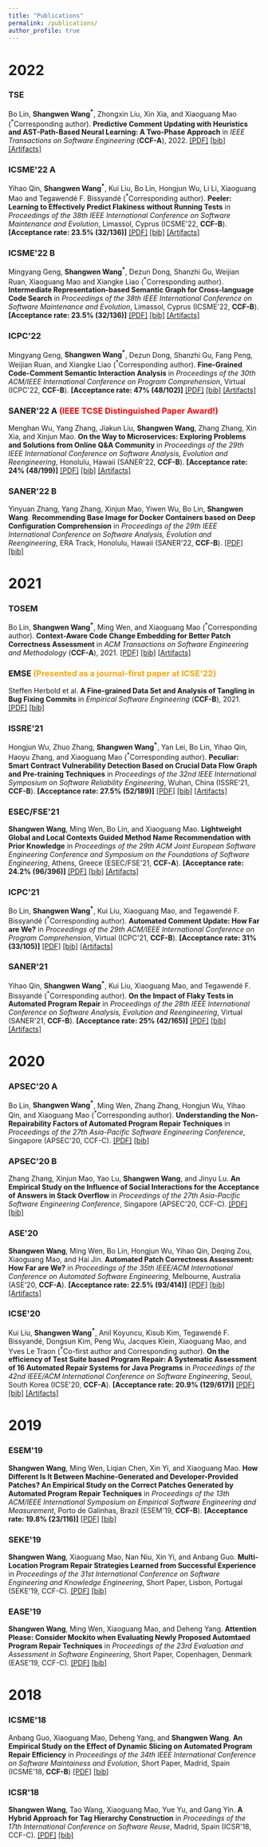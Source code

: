 ```yaml
---
title: "Publications"
permalink: /publications/
author_profile: true
---
```


# 2022
### TSE
Bo Lin, **Shangwen Wang<sup>\*</sup>**, Zhongxin Liu, Xin Xia, and Xiaoguang Mao (<sup>\*</sup>Corresponding author).
**Predictive Comment Updating with Heuristics and AST-Path-Based Neural Learning: A Two-Phase Approach**
in *IEEE Transactions on Software Engineering* (**CCF-A**), 2022.
[[PDF]]()  [[bib]]()  [[Artifacts]]()
### ICSME'22 A
Yihao Qin, **Shangwen Wang<sup>\*</sup>**, Kui Liu, Bo Lin, Hongjun Wu, Li Li, Xiaoguang Mao and Tegawendé F. Bissyandé (<sup>\*</sup>Corresponding author).
**Peeler: Learning to Effectively Predict Flakiness without Running Tests**
in *Proceedings of the 38th IEEE International Conference on Software Maintenance and Evolution*, Limassol, Cyprus (ICSME'22, **CCF-B**).
**[Acceptance rate: 23.5% (32/136)]**
[[PDF]](http://shangwenwang.github.io/files/ICSME-22A.pdf)  [[bib]]()  [[Artifacts]](https://github.com/IntHelloWorld/Peeler)
### ICSME'22 B
Mingyang Geng, **Shangwen Wang<sup>\*</sup>**, Dezun Dong, Shanzhi Gu, Weijian Ruan, Xiaoguang Mao and Xiangke Liao (<sup>\*</sup>Corresponding author).
**Intermediate Representation-based Semantic Graph for Cross-language Code Search**
in *Proceedings of the 38th IEEE International Conference on Software Maintenance and Evolution*, Limassol, Cyprus (ICSME'22, **CCF-B**).
**[Acceptance rate: 23.5% (32/136)]**
[[PDF]](http://shangwenwang.github.io/files/ICSME-22B.pdf)  [[bib]]()  [[Artifacts]](https://github.com/gmy2013/Coser)
### ICPC'22
Mingyang Geng, **Shangwen Wang<sup>\*</sup>**, Dezun Dong, Shanzhi Gu, Fang Peng, Weijian Ruan, and Xiangke Liao (<sup>\*</sup>Corresponding author).
**Fine-Grained Code-Comment Semantic Interaction Analysis**
in *Proceedings of the 30th ACM/IEEE International Conference on Program Comprehension*, Virtual (ICPC'22, **CCF-B**).
**[Acceptance rate: 47% (48/102)]**
[[PDF]](http://shangwenwang.github.io/files/ICPC-22.pdf)  [[bib]]()  [[Artifacts]](https://github.com/gmy2013/FOSTERER)
### SANER'22 A <font color="red">(IEEE TCSE Distinguished Paper Award!)</font>
Menghan Wu, Yang Zhang, Jiakun Liu, **Shangwen Wang**, Zhang Zhang, Xin Xia, and Xinjun Mao.
**On the Way to Microservices: Exploring Problems and Solutions from Online Q&A Community**
in *Proceedings of the 29th IEEE International Conference on Software Analysis, Evolution and Reengineering*, Honolulu, Hawaii (SANER'22, **CCF-B**).
**[Acceptance rate: 24% (48/199)]**
[[PDF]](http://shangwenwang.github.io/files/SANER-22A.pdf)  [[bib]](http://shangwenwang.github.io/files/SANER-22A.txt) [[Artifacts]](https://doi.org/10.5281/zenodo.5574860)
### SANER'22 B
Yinyuan Zhang, Yang Zhang, Xinjun Mao, Yiwen Wu, Bo Lin, **Shangwen Wang**.
**Recommending Base Image for Docker Containers based on Deep Configuration Comprehension**
in *Proceedings of the 29th IEEE International Conference on Software Analysis, Evolution and Reengineering*, ERA Track, Honolulu, Hawaii (SANER'22, **CCF-B**).
[[PDF]](http://shangwenwang.github.io/files/SANER-22B.pdf)  [[bib]](http://shangwenwang.github.io/files/SANER-22B.txt)

# 2021

### TOSEM
Bo Lin, **Shangwen Wang<sup>\*</sup>**, Ming Wen, and Xiaoguang Mao (<sup>\*</sup>Corresponding author).
**Context-Aware Code Change Embedding for Better Patch Correctness Assessment**
in *ACM Transactions on Software Engineering and Methodology* (**CCF-A**), 2021.
[[PDF]](http://shangwenwang.github.io/files/TOSEM-21.pdf)  [[bib]](http://shangwenwang.github.io/files/TOSEM-21.txt)  [[Artifacts]](https://github.com/Ringbo/Cache)
### EMSE <font color="orange">(Presented as a journal-first paper at ICSE'22)</font>
Steffen Herbold et al.
**A Fine-grained Data Set and Analysis of Tangling in Bug Fixing Commits**
in *Empirical Software Engineering* (**CCF-B**), 2021.
[[PDF]](http://shangwenwang.github.io/files/EMSE-21.pdf)  [[bib]](http://shangwenwang.github.io/files/EMSE-21.txt)
### ISSRE'21
Hongjun Wu, Zhuo Zhang, **Shangwen Wang<sup>\*</sup>**, Yan Lei, Bo Lin, Yihao Qin, Haoyu Zhang, and Xiaoguang Mao (<sup>\*</sup>Corresponding author).
**Peculiar: Smart Contract Vulnerability Detection Based on Crucial Data Flow Graph and Pre-training Techniques**
in *Proceedings of the 32nd IEEE International Symposium on Software Reliability Engineering*, Wuhan, China (ISSRE'21, **CCF-B**).
**[Acceptance rate: 27.5% (52/189)]**
[[PDF]](http://shangwenwang.github.io/files/ISSRE-21.pdf)  [[bib]](http://shangwenwang.github.io/files/ISSRE-21.txt)  [[Artifacts]](https://github.com/wuhongjun15/Peculiar)
### ESEC/FSE'21
**Shangwen Wang**, Ming Wen, Bo Lin, and Xiaoguang Mao.
**Lightweight Global and Local Contexts Guided Method Name Recommendation with Prior Knowledge**
in *Proceedings of the 29th ACM Joint European Software Engineering Conference and Symposium on the Foundations of Software Engineering*, Athens, Greece (ESEC/FSE'21, **CCF-A**).
**[Acceptance rate: 24.2% (96/396)]**
[[PDF]](http://shangwenwang.github.io/files/FSE-21.pdf)  [[bib]](http://shangwenwang.github.io/files/FSE-21.txt)  [[Artifacts]](https://github.com/ShangwenWang/Cognac)
### ICPC'21
Bo Lin, **Shangwen Wang<sup>\*</sup>**, Kui Liu, Xiaoguang Mao, and Tegawendé F. Bissyandé (<sup>\*</sup>Corresponding author).
**Automated Comment Update: How Far are We?**
in *Proceedings of the 29th ACM/IEEE International Conference on Program Comprehension*, Virtual (ICPC'21, **CCF-B**).
**[Acceptance rate: 31% (33/105)]**
[[PDF]](http://shangwenwang.github.io/files/ICPC-21.pdf)  [[bib]](http://shangwenwang.github.io/files/ICPC-21.txt)  [[Artifacts]](https://github.com/Ringbo/HebCup)
### SANER'21
Yihao Qin, **Shangwen Wang<sup>\*</sup>**, Kui Liu, Xiaoguang Mao, and Tegawendé F. Bissyandé (<sup>\*</sup>Corresponding author).
**On the Impact of Flaky Tests in Automated Program Repair**
in *Proceedings of the 28th IEEE International Conference on Software Analysis, Evolution and Reengineering*, Virtual (SANER'21, **CCF-B**).
**[Acceptance rate: 25% (42/165)]**
[[PDF]](http://shangwenwang.github.io/files/SANER-21.pdf)  [[bib]](http://shangwenwang.github.io/files/SANER-21.txt)  [[Artifacts]](http://doi.org/10.5281/zenodo.4139498) 

# 2020

### APSEC'20 A
Bo Lin, **Shangwen Wang<sup>\*</sup>**, Ming Wen, Zhang Zhang, Hongjun Wu, Yihao Qin, and Xiaoguang Mao (<sup>\*</sup>Corresponding author).
**Understanding the Non-Repairability Factors of Automated Program Repair Techniques**
in *Proceedings of the 27th Asia-Pacific Software Engineering Conference*, Singapore (APSEC'20, CCF-C).
[[PDF]](http://shangwenwang.github.io/files/APSEC-20A.pdf)  [[bib]](http://shangwenwang.github.io/files/APSEC-20A.txt)
### APSEC'20 B
Zhang Zhang, Xinjun Mao, Yao Lu, **Shangwen Wang**, and Jinyu Lu.
**An Empirical Study on the Influence of Social Interactions for the Acceptance of Answers in Stack Overflow**
in *Proceedings of the 27th Asia-Pacific Software Engineering Conference*, Singapore (APSEC'20, CCF-C).
[[PDF]](http://shangwenwang.github.io/files/APSEC-20B.pdf)  [[bib]](http://shangwenwang.github.io/files/APSEC-20B.txt)
### ASE'20
**Shangwen Wang**, Ming Wen, Bo Lin, Hongjun Wu, Yihao Qin, Deqing Zou, Xiaoguang Mao, and Hai Jin.
**Automated Patch Correctness Assessment: How Far are We?**
in *Proceedings of the 35th IEEE/ACM International Conference on Automated Software Engineering*, Melbourne, Australia (ASE'20, **CCF-A**).
**[Acceptance rate: 22.5% (93/414)]**
[[PDF]](http://shangwenwang.github.io/files/ASE-20.pdf)  [[bib]](http://shangwenwang.github.io/files/ASE-20.txt)  [[Artifacts]](http://doi.org/10.5281/zenodo.3730599)
### ICSE'20
Kui Liu, **Shangwen Wang<sup>\*</sup>**, Anil Koyuncu, Kisub Kim, Tegawendé F. Bissyandé, Dongsun Kim, Peng Wu, Jacques Klein, Xiaoguang Mao, and Yves Le Traon (<sup>\*</sup>Co-first author and Corresponding author).
**On the efficiency of Test Suite based Program Repair: A Systematic Assessment of 16 Automated Repair Systems for Java Programs**
in *Proceedings of the 42nd IEEE/ACM International Conference on Software Engineering*, Seoul, South Korea (ICSE'20, **CCF-A**).
**[Acceptance rate: 20.9% (129/617)]**
[[PDF]](http://shangwenwang.github.io/files/ICSE-20.pdf)  [[bib]](http://shangwenwang.github.io/files/ICSE-20.txt)  [[Artifacts]](http://doi.org/10.5281/zenodo.3678960)

# 2019

### ESEM'19
**Shangwen Wang**, Ming Wen, Liqian Chen, Xin Yi, and Xiaoguang Mao.
**How Different Is It Between Machine-Generated and Developer-Provided Patches? An Empirical Study on the Correct Patches Generated by Automated Program Repair Techniques**
in *Proceedings of the 13th ACM/IEEE International Symposium on Empirical Software Engineering and Measurement*, Porto de Galinhas, Brazil (ESEM'19, **CCF-B**).
**[Acceptance rate: 19.8% (23/116)]**
[[PDF]](http://shangwenwang.github.io/files/ESEM-19.pdf)  [[bib]](http://shangwenwang.github.io/files/ESEM-19.txt)
### SEKE'19
**Shangwen Wang**, Xiaoguang Mao, Nan Niu, Xin Yi, and Anbang Guo.
**Multi-Location Program Repair Strategies Learned from Successful Experience**
in *Proceedings of the 31st International Conference on Software Engineering and Knowledge Engineering*, Short Paper, Lisbon, Portugal (SEKE'19, CCF-C).
[[PDF]](http://shangwenwang.github.io/files/SEKE-19.pdf)  [[bib]]()
### EASE'19
**Shangwen Wang**, Ming Wen, Xiaoguang Mao, and Deheng Yang.
**Attention Please: Consider Mockito when Evaluating Newly Proposed Automtaed Program Repair Techniques**
in *Proceedings of the 23rd Evaluation and Assessment in Software Engineering*, Short Paper, Copenhagen, Denmark (EASE'19, CCF-C).
[[PDF]](http://shangwenwang.github.io/files/EASE-19.pdf)  [[bib]](http://shangwenwang.github.io/files/EASE-19.txt)

# 2018

### ICSME'18
Anbang Guo, Xiaoguang Mao, Deheng Yang, and **Shangwen Wang**.
**An Empirical Study on the Effect of Dynamic Slicing on Automated Program Repair Efficiency**
in *Proceedings of the 34th IEEE International Conference on Software Maintainess and Evolution*, Short Paper, Madrid, Spain (ICSME'18, **CCF-B**)
[[PDF]](http://shangwenwang.github.io/files/ICSME-18.pdf)  [[bib]](http://shangwenwang.github.io/files/ICSME-18.txt)
### ICSR'18
**Shangwen Wang**, Tao Wang, Xiaoguang Mao, Yue Yu, and Gang Yin.
**A Hybrid Approach for Tag Hierarchy Construction**
in *Proceedings of the 17th International Conference on Software Reuse*, Madrid, Spain (ICSR'18, CCF-C).
[[PDF]](http://shangwenwang.github.io/files/ICSR-18.pdf)  [[bib]](http://shangwenwang.github.io/files/ICSR-18.txt)
